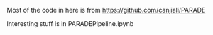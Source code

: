 Most of the code in here is from https://github.com/canjiali/PARADE

Interesting stuff is in PARADEPipeline.ipynb
